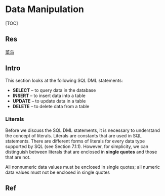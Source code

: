 # Data Manipulation

[TOC]



## Res
[菜鸟](https://www.runoob.com/mysql)



## Intro
This section looks at the following SQL DML statements:
- **SELECT** – to query data in the database
- **INSERT** – to insert data into a table  
- **UPDATE** – to update data in a table  
- **DELETE** – to delete data from a table

### Literals
Before we discuss the SQL DML statements, it is necessary to understand the concept of literals. Literals are constants that are used in SQL statements. There are different forms of literals for every data type supported by SQL (see Section 7.1.1). However, for simplicity, we can distinguish between literals that are enclosed in **single quotes** and those that are not. 

All nonnumeric data values must be enclosed in single quotes; all numeric data values must not be enclosed in single quotes



## Ref

